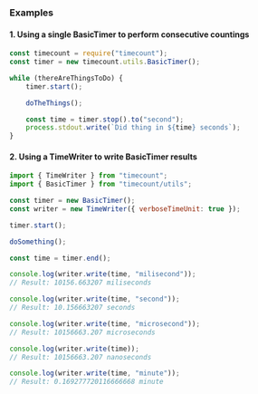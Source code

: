 ### Examples

#### 1. Using a single BasicTimer to perform consecutive countings

```javascript
const timecount = require("timecount");
const timer = new timecount.utils.BasicTimer();

while (thereAreThingsToDo) {
    timer.start();

    doTheThings();

    const time = timer.stop().to("second");
    process.stdout.write(`Did thing in ${time} seconds`);
}
```

#### 2. Using a TimeWriter to write BasicTimer results

```javascript
import { TimeWriter } from "timecount";
import { BasicTimer } from "timecount/utils";

const timer = new BasicTimer();
const writer = new TimeWriter({ verboseTimeUnit: true });

timer.start();

doSomething();

const time = timer.end();

console.log(writer.write(time, "milisecond"));
// Result: 10156.663207 miliseconds

console.log(writer.write(time, "second"));
// Result: 10.156663207 seconds

console.log(writer.write(time, "microsecond"));
// Result: 10156663.207 microseconds

console.log(writer.write(time));
// Result: 10156663.207 nanoseconds

console.log(writer.write(time, "minute"));
// Result: 0.169277720116666668 minute

```
